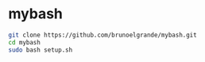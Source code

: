 # mybash

```bash
git clone https://github.com/brunoelgrande/mybash.git
cd mybash
sudo bash setup.sh
```
